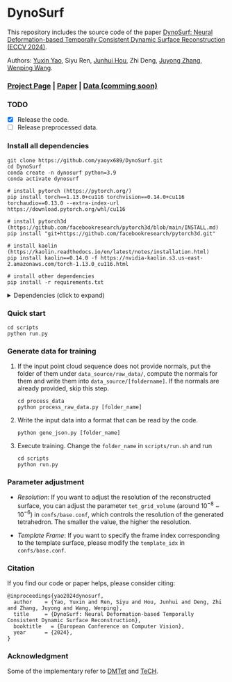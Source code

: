 # DynoSurf
This repository includes the source code of the paper [DynoSurf: Neural Deformation-based Temporally Consistent Dynamic Surface Reconstruction (ECCV 2024)](https://arxiv.org/abs/2403.11586).

Authors: [Yuxin Yao](https://yaoyx689.github.io/), Siyu Ren, [Junhui Hou](https://sites.google.com/site/junhuihoushomepage/), Zhi Deng, [Juyong Zhang](http://staff.ustc.edu.cn/~juyong/), [Wenping Wang](https://engineering.tamu.edu/cse/profiles/Wang-Wenping.html).

### <a href="https://yaoyx689.github.io/DynoSurf.html" target="_blank">Project Page</a> | <a href="https://arxiv.org/abs/2403.11586" target="_blank">Paper</a> | <a href="" target="_blank">Data (comming soon)</a>

### TODO

- [x] Release the code. 
- [ ] Release preprocessed data. 

### Install all dependencies  
```shell
git clone https://github.com/yaoyx689/DynoSurf.git
cd DynoSurf 
conda create -n dynosurf python=3.9 
conda activate dynosurf

# install pytorch (https://pytorch.org/)
pip install torch==1.13.0+cu116 torchvision==0.14.0+cu116 torchaudio==0.13.0 --extra-index-url https://download.pytorch.org/whl/cu116

# install pytorch3d (https://github.com/facebookresearch/pytorch3d/blob/main/INSTALL.md)
pip install "git+https://github.com/facebookresearch/pytorch3d.git"

# install kaolin (https://kaolin.readthedocs.io/en/latest/notes/installation.html)
pip install kaolin==0.14.0 -f https://nvidia-kaolin.s3.us-east-2.amazonaws.com/torch-1.13.0_cu116.html

# install other dependencies
pip install -r requirements.txt 
```

<details>
  <summary> Dependencies (click to expand) </summary>

- numpy=1.24.4
- torch=1.13.0+cu116
- openmesh=1.2.1
- pytorch3d=0.7.4
- configargparse=1.7
- point-cloud-utils=0.30.4
- pymcubes=0.1.4
- pykdtree=1.3.11
- pymeshlab=2022.2.post4
- tqdm=4.62.3
- kaolin=0.14.0
- pyvista=0.38.5
- tetgen=0.6.2
- open3d=0.17.0
- matplotlib=3.8.2
- tensorboard
- pymeshfix==0.16.2

</details>


### Quick start 
```
cd scripts
python run.py 
```


### Generate data for training 
1. If the input point cloud sequence does not provide normals,  put the folder of them under `data_source/raw_data/`, compute the normals for them and write them into `data_source/[foldername]`. If the normals are already provided, skip this step.  
    ```
    cd process_data 
    python process_raw_data.py [folder_name]
    ```
2. Write the input data into a format that can be read by the code. 
    ```
    python gene_json.py [folder_name]
    ```

2. Execute training. Change the  `folder_name` in `scripts/run.sh` and run 
    ```
    cd scripts 
    python run.py 
    ```


### Parameter adjustment 
- *Resolution*: If you want to adjust the resolution of the reconstructed surface, you can adjust the parameter `tet_grid_volume` (around $10^{-8}$ ~ $10^{-6}$) in `confs/base.conf`, which controls the resolution of the generated tetrahedron. The smaller the value, the higher the resolution.

- *Template Frame*: If you want to specify the frame index corresponding to the template surface, please modify the `template_idx` in `confs/base.conf`.


### Citation 
If you find our code or paper helps, please consider citing:
```
@inproceedings{yao2024dynosurf,
  author    = {Yao, Yuxin and Ren, Siyu and Hou, Junhui and Deng, Zhi and Zhang, Juyong and Wang, Wenping},
  title     = {DynoSurf: Neural Deformation-based Temporally Consistent Dynamic Surface Reconstruction},
  booktitle   = {European Conference on Computer Vision},
  year      = {2024},
}
```

### Acknowledgment
Some of the implementary refer to [DMTet](https://research.nvidia.com/labs/toronto-ai/DMTet/) and [TeCH](https://github.com/huangyangyi/TeCH). 
